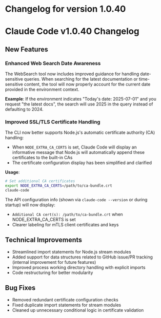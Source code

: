 # Changelog for version 1.0.40

# Claude Code v1.0.40 Changelog

## New Features

### Enhanced Web Search Date Awareness
The WebSearch tool now includes improved guidance for handling date-sensitive queries. When searching for the latest documentation or time-sensitive content, the tool will now properly account for the current date provided in the environment context.

**Example**: If the environment indicates "Today's date: 2025-07-01" and you request "the latest docs", the search will use 2025 in the query instead of defaulting to 2024.

### Improved SSL/TLS Certificate Handling
The CLI now better supports Node.js's automatic certificate authority (CA) handling:

- When `NODE_EXTRA_CA_CERTS` is set, Claude Code will display an informative message that Node.js will automatically append these certificates to the built-in CAs
- The certificate configuration display has been simplified and clarified

**Usage**:
```bash
# Set additional CA certificates
export NODE_EXTRA_CA_CERTS=/path/to/ca-bundle.crt
claude-code
```

The API configuration info (shown via `claude-code --version` or during startup) will now display:
- `Additional CA cert(s): /path/to/ca-bundle.crt` when NODE_EXTRA_CA_CERTS is set
- Clearer labeling for mTLS client certificates and keys

## Technical Improvements

- Streamlined import statements for Node.js stream modules
- Added support for data structures related to GitHub issue/PR tracking (internal improvement for future features)
- Improved process working directory handling with explicit imports
- Code restructuring for better modularity

## Bug Fixes

- Removed redundant certificate configuration checks
- Fixed duplicate import statements for stream modules
- Cleaned up unnecessary conditional logic in certificate validation
